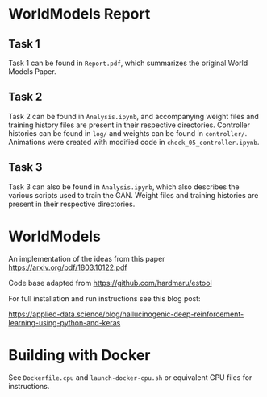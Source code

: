 # WorldModels Report

## Task 1
Task 1 can be found in `Report.pdf`, which summarizes the original World Models Paper.

## Task 2
Task 2 can be found in `Analysis.ipynb`, and accompanying weight files and training history files are present in their respective directories. Controller histories can be found in `log/` and weights can be found in `controller/`. Animations were created with modified code in `check_05_controller.ipynb`.

## Task 3
Task 3 can also be found in `Analysis.ipynb`, which also describes the various scripts used to train the GAN. Weight files and training histories are present in their respective directories. 


# WorldModels
An implementation of the ideas from this paper https://arxiv.org/pdf/1803.10122.pdf

Code base adapted from https://github.com/hardmaru/estool

For full installation and run instructions see this blog post:

https://applied-data.science/blog/hallucinogenic-deep-reinforcement-learning-using-python-and-keras


# Building with Docker

See `Dockerfile.cpu` and `launch-docker-cpu.sh` or equivalent GPU files for instructions.
